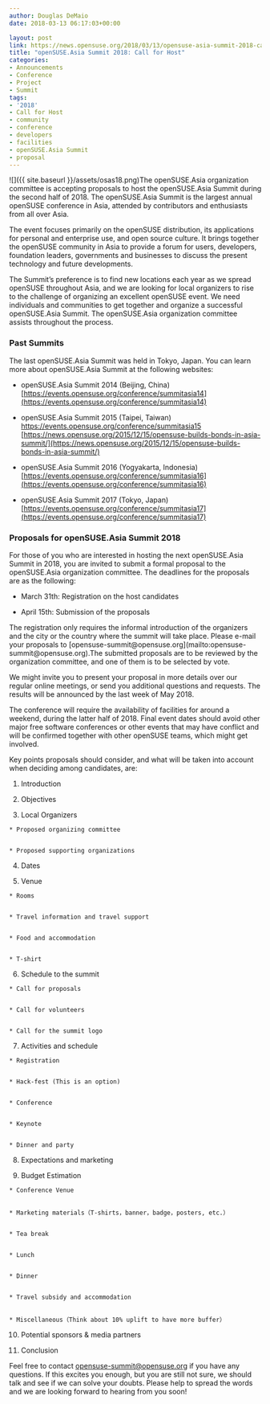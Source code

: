 ```yaml
---
author: Douglas DeMaio
date: 2018-03-13 06:17:03+00:00

layout: post
link: https://news.opensuse.org/2018/03/13/opensuse-asia-summit-2018-call-for-host/
title: "openSUSE.Asia Summit 2018: Call for Host"
categories:
- Announcements
- Conference
- Project
- Summit
tags:
- '2018'
- Call for Host
- community
- conference
- developers
- facilities
- openSUSE.Asia Summit
- proposal
---
```

![]({{ site.baseurl }}/assets/osas18.png)The openSUSE.Asia organization committee is accepting proposals to host the openSUSE.Asia Summit during the second half of 2018. The openSUSE.Asia Summit is the largest annual openSUSE conference in Asia, attended by contributors and enthusiasts from all over Asia.

The event focuses primarily on the openSUSE distribution, its applications for personal and enterprise use, and open source culture. It brings together the openSUSE community in Asia to provide a forum for users, developers, foundation leaders, governments and businesses to discuss the present technology and future developments.

The Summit’s preference is to find new locations each year as we spread openSUSE throughout Asia, and we are looking for local organizers to rise to the challenge of organizing an excellent openSUSE event. We need individuals and communities to get together and organize a successful openSUSE.Asia Summit. The openSUSE.Asia organization committee assists throughout the process.


### **Past Summits**


The last openSUSE.Asia Summit was held in Tokyo, Japan. You can learn more about openSUSE.Asia Summit at the following websites:



 	
  * openSUSE.Asia Summit 2014 (Beijing, China)
[https://events.opensuse.org/conference/summitasia14](https://events.opensuse.org/conference/summitasia14)

 	
  * openSUSE.Asia Summit 2015 (Taipei, Taiwan)
[https://events.opensuse.org/conference/summitasia15
](https://events.opensuse.org/conference/summitasia15)[https://news.opensuse.org/2015/12/15/opensuse-builds-bonds-in-asia-summit/](https://news.opensuse.org/2015/12/15/opensuse-builds-bonds-in-asia-summit/)

 	
  * openSUSE.Asia Summit 2016 (Yogyakarta, Indonesia)
[https://events.opensuse.org/conference/summitasia16](https://events.opensuse.org/conference/summitasia16)

 	
  * openSUSE.Asia Summit 2017 (Tokyo, Japan)
[https://events.opensuse.org/conference/summitasia17](https://events.opensuse.org/conference/summitasia17)




### **Proposals for openSUSE.Asia Summit 2018**


For those of you who are interested in hosting the next openSUSE.Asia Summit in 2018, you are invited to submit a formal proposal to the openSUSE.Asia organization committee. The deadlines for the proposals are as the following:



 	
  * March 31th: Registration on the host candidates

 	
  * April 15th: Submission of the proposals


<!-- more -->The registration only requires the informal introduction of the organizers and the city or the country where the summit will take place. Please e-mail your proposals to [opensuse-summit@opensuse.org](mailto:opensuse-summit@opensuse.org).The submitted proposals are to be reviewed by the organization committee, and one of them is to be selected by vote.

We might invite you to present your proposal in more details over our regular online meetings, or send you additional questions and requests. The results will be announced by the last week of May 2018.

The conference will require the availability of facilities for around a weekend, during the latter half of 2018. Final event dates should avoid other major free software conferences or other events that may have conflict and will be confirmed together with other openSUSE teams, which might get involved.

Key points proposals should consider, and what will be taken into account when deciding among candidates, are:



 	
  1. Introduction

 	
  2. Objectives

 	
  3. Local Organizers

 	
    * Proposed organizing committee

 	
    * Proposed supporting organizations




 	
  4. Dates

 	
  5. Venue

 	
    * Rooms

 	
    * Travel information and travel support

 	
    * Food and accommodation

 	
    * T-shirt




 	
  6. Schedule to the summit

 	
    * Call for proposals

 	
    * Call for volunteers

 	
    * Call for the summit logo




 	
  7. Activities and schedule

 	
    * Registration

 	
    * Hack-fest (This is an option)

 	
    * Conference

 	
    * Keynote

 	
    * Dinner and party




 	
  8. Expectations and marketing

 	
  9. Budget Estimation

 	
    * Conference Venue

 	
    * Marketing materials（T-shirts，banner，badge，posters, etc.）

 	
    * Tea break

 	
    * Lunch

 	
    * Dinner

 	
    * Travel subsidy and accommodation

 	
    * Miscellaneous（Think about 10% uplift to have more buffer）




 	
  10. Potential sponsors & media partners

 	
  11. Conclusion


Feel free to contact [opensuse-summit@opensuse.org](mailto:opensuse-summit@opensuse.org) if you have any questions. If this excites you enough, but you are still not sure, we should talk and see if we can solve your doubts. Please help to spread the words and we are looking forward to hearing from you soon!		
